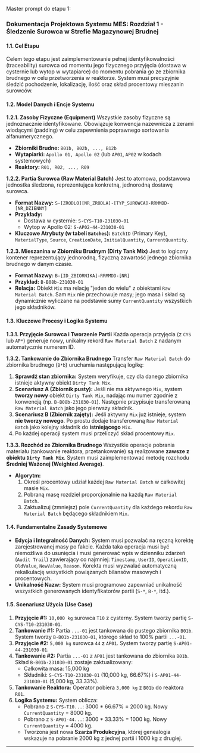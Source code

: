 Master prompt do etapu 1:

### **Dokumentacja Projektowa Systemu MES: Rozdział 1 - Śledzenie Surowca w Strefie Magazynowej Brudnej**

#### **1.1. Cel Etapu**
Celem tego etapu jest zaimplementowanie pełnej identyfikowalności (traceability) surowca od momentu jego fizycznego przyjęcia (dostawa w cysternie lub wytop w wytapiarce) do momentu pobrania go ze zbiornika brudnego w celu przetworzenia w reaktorze. System musi precyzyjnie śledzić pochodzenie, lokalizację, ilość oraz skład procentowy mieszanin surowców.

#### **1.2. Model Danych i Encje Systemu**

**1.2.1. Zasoby Fizyczne (Equipment)**
Wszystkie zasoby fizyczne są jednoznacznie identyfikowane. Obowiązuje konwencja nazewnicza z zerami wiodącymi (padding) w celu zapewnienia poprawnego sortowania alfanumerycznego.
*   **Zbiorniki Brudne:** `B01b, B02b, ..., B12b`
*   **Wytapiarki:** `Apollo 01, Apollo 02` (lub `AP01`, `AP02` w kodach systemowych)
*   **Reaktory:** `R01, R02, ..., R09`

**1.2.2. Partia Surowca (Raw Material Batch)**
Jest to atomowa, podstawowa jednostka śledzona, reprezentująca konkretną, jednorodną dostawę surowca.
*   **Format Nazwy:** `S-[ZRODLO][NR_ZRODLA]-[TYP_SUROWCA]-RRMMDD-[NR_DZIENNY]`
*   **Przykłady:**
    *   Dostawa w cysternie: `S-CYS-T10-231030-01`
    *   Wytop w Apollo 02: `S-AP02-44-231030-01`
*   **Kluczowe Atrybuty (w tabeli `Batches`):** `BatchID` (Primary Key), `MaterialType`, `Source`, `CreationDate`, `InitialQuantity`, `CurrentQuantity`.

**1.2.3. Mieszanina w Zbiorniku Brudnym (Dirty Tank Mix)**
Jest to logiczny kontener reprezentujący jednorodną, fizyczną zawartość jednego zbiornika brudnego w danym czasie.
*   **Format Nazwy:** `B-[ID_ZBIORNIKA]-RRMMDD-[NR]`
*   **Przykład:** `B-B08b-231030-01`
*   **Relacja:** Obiekt `Mix` ma relację "jeden do wielu" z obiektami `Raw Material Batch`. Sam `Mix` nie przechowuje masy; jego masa i skład są dynamicznie wyliczane na podstawie sumy `CurrentQuantity` wszystkich jego składników.

#### **1.3. Kluczowe Procesy i Logika Systemu**

**1.3.1. Przyjęcie Surowca i Tworzenie Partii**
Każda operacja przyjęcia (z `CYS` lub `AP*`) generuje nowy, unikalny rekord `Raw Material Batch` z nadanym automatycznie numerem ID.

**1.3.2. Tankowanie do Zbiornika Brudnego**
Transfer `Raw Material Batch` do zbiornika brudnego (`B*b`) uruchamia następującą logikę:
1.  **Sprawdź stan zbiornika:** System weryfikuje, czy dla danego zbiornika istnieje aktywny obiekt `Dirty Tank Mix`.
2.  **Scenariusz A (Zbiornik pusty):** Jeśli nie ma aktywnego `Mix`, system **tworzy nowy** obiekt `Dirty Tank Mix`, nadając mu numer zgodnie z konwencją (np. `B-B08b-231030-01`). Następnie przypisuje transferowaną `Raw Material Batch` jako jego pierwszy składnik.
3.  **Scenariusz B (Zbiornik zajęty):** Jeśli aktywny `Mix` już istnieje, system **nie tworzy nowego**. Po prostu dodaje transferowaną `Raw Material Batch` jako kolejny składnik do **istniejącego** `Mix`.
4.  Po każdej operacji system musi przeliczyć skład procentowy `Mix`.

**1.3.3. Rozchód ze Zbiornika Brudnego**
Wszystkie operacje pobrania materiału (tankowanie reaktora, przetankowanie) są realizowane **zawsze z obiektu `Dirty Tank Mix`**. System musi zaimplementować metodę rozchodu **Średniej Ważonej (Weighted Average)**.
*   **Algorytm:**
    1.  Określ procentowy udział każdej `Raw Material Batch` w całkowitej masie `Mix`.
    2.  Pobraną masę rozdziel proporcjonalnie na każdą `Raw Material Batch`.
    3.  Zaktualizuj (zmniejsz) pole `CurrentQuantity` dla każdego rekordu `Raw Material Batch` będącego składnikiem `Mix`.

#### **1.4. Fundamentalne Zasady Systemowe**

*   **Edycja i Integralność Danych:** System musi pozwalać na ręczną korektę zarejestrowanej masy po fakcie. Każda taka operacja musi być niemożliwa do usunięcia i musi generować wpis w dzienniku zdarzeń (`Audit Trail`) zawierający co najmniej: `Timestamp`, `UserID`, `OperationID`, `OldValue`, `NewValue`, `Reason`. Korekta musi wyzwalać automatyczną rekalkulację wszystkich powiązanych bilansów masowych i procentowych.
*   **Unikalność Nazw:** System musi programowo zapewniać unikalność wszystkich generowanych identyfikatorów partii (`S-*`, `B-*`, itd.).

#### **1.5. Scenariusz Użycia (Use Case)**

1.  **Przyjęcie #1:** `10,000 kg` surowca `T10` z cysterny. System tworzy partię `S-CYS-T10-231030-01`.
2.  **Tankowanie #1:** Partia `...-01` jest tankowana do pustego zbiornika `B01b`. System tworzy `B-B01b-231030-01`, którego skład to 100% partii `...-01`.
3.  **Przyjęcie #2:** `5,000 kg` surowca `44` z `AP01`. System tworzy partię `S-AP01-44-231030-01`.
4.  **Tankowanie #2:** Partia `...-01` z `AP01` jest tankowana do zbiornika `B01b`. Skład `B-B01b-231030-01` zostaje zaktualizowany:
    *   Całkowita masa: 15,000 kg
    *   Składniki: `S-CYS-T10-231030-01` (10,000 kg, 66.67%) i `S-AP01-44-231030-01` (5,000 kg, 33.33%).
5.  **Tankowanie Reaktora:** Operator pobiera `3,000 kg` z `B01b` do reaktora `R01`.
6.  **Logika Systemu:** System oblicza:
    *   Pobrano z `S-CYS-T10...`: 3000 * 66.67% = 2000 kg. Nowy `CurrentQuantity` = 8000 kg.
    *   Pobrano z `S-AP01-44...`: 3000 * 33.33% = 1000 kg. Nowy `CurrentQuantity` = 4000 kg.
    *   Tworzona jest nowa **Szarża Produkcyjna**, której genealogia wskazuje na pobranie 2000 kg z jednej partii i 1000 kg z drugiej.

---
